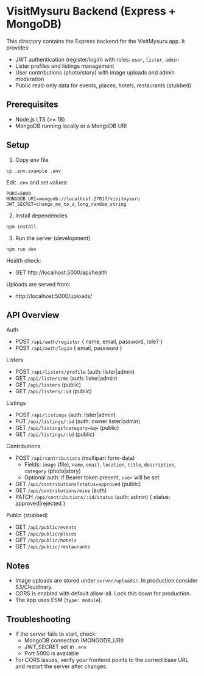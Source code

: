 # VisitMysuru Backend (Express + MongoDB)

This directory contains the Express backend for the VisitMysuru app. It provides:

- JWT authentication (register/login) with roles: `user`, `lister`, `admin`
- Lister profiles and listings management
- User contributions (photo/story) with image uploads and admin moderation
- Public read-only data for events, places, hotels, restaurants (stubbed)

## Prerequisites
- Node.js LTS (>= 18)
- MongoDB running locally or a MongoDB URI

## Setup
1) Copy env file
```
cp .env.example .env
```
Edit `.env` and set values:
```
PORT=5000
MONGODB_URI=mongodb://localhost:27017/visitmysuru
JWT_SECRET=change_me_to_a_long_random_string
```

2) Install dependencies
```
npm install
```

3) Run the server (development)
```
npm run dev
```

Health check:
- GET http://localhost:5000/api/health

Uploads are served from:
- http://localhost:5000/uploads/<filename>

## API Overview

Auth
- POST `/api/auth/register` { name, email, password, role? }
- POST `/api/auth/login` { email, password }

Listers
- POST `/api/listers/profile` (auth: lister|admin)
- GET `/api/listers/me` (auth: lister|admin)
- GET `/api/listers` (public)
- GET `/api/listers/:id` (public)

Listings
- POST `/api/listings` (auth: lister|admin)
- PUT `/api/listings/:id` (auth: owner lister|admin)
- GET `/api/listings?category=&q=` (public)
- GET `/api/listings/:id` (public)

Contributions
- POST `/api/contributions` (multipart form-data)
  - Fields: `image` (file), `name`, `email`, `location`, `title`, `description`, `category` (photo|story)
  - Optional auth: if Bearer token present, `user` will be set
- GET `/api/contributions?status=approved` (public)
- GET `/api/contributions/mine` (auth)
- PATCH `/api/contributions/:id/status` (auth: admin) { status: approved|rejected }

Public (stubbed)
- GET `/api/public/events`
- GET `/api/public/places`
- GET `/api/public/hotels`
- GET `/api/public/restaurants`

## Notes
- Image uploads are stored under `server/uploads/`. In production consider S3/Cloudinary.
- CORS is enabled with default allow-all. Lock this down for production.
- The app uses ESM (`type: module`).

## Troubleshooting
- If the server fails to start, check:
  - MongoDB connection (MONGODB_URI)
  - JWT_SECRET set in `.env`
  - Port 5000 is available
- For CORS issues, verify your frontend points to the correct base URL and restart the server after changes.
